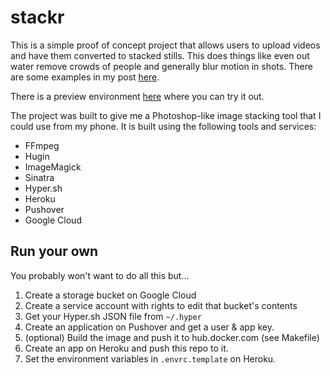 # stackr

This is a simple proof of concept project that allows users to upload videos
and have them converted to stacked stills. This does things like even out water
remove crowds of people and generally blur motion in shots. There are some
examples in my post [here](https://charlieegan3.com/blog/2018/04/22/bringing-photoshop-imagestacking-to-mobile-with-ffmpeg-hugin-imagemagick-hypersh).

There is a preview environment
[here](https://charlieegan3-stackr.herokuapp.com/) where you can try it out.

The project was built to give me a Photoshop-like image stacking tool that I
could use from my phone. It is built using the following tools and services:

* FFmpeg
* Hugin
* ImageMagick
* Sinatra
* Hyper.sh
* Heroku
* Pushover
* Google Cloud

## Run your own

You probably won't want to do all this but...

1. Create a storage bucket on Google Cloud
1. Create a service account with rights to edit that bucket's contents
1. Get your Hyper.sh JSON file from `~/.hyper`
1. Create an application on Pushover and get a user & app key.
1. (optional) Build the image and push it to hub.docker.com (see Makefile)
1. Create an app on Heroku and push this repo to it.
1. Set the environment variables in `.envrc.template` on Heroku.
